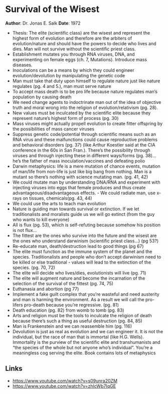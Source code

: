 # Survival of the Wisest

**Author**: Dr. Jonas E. Salk
**Date**: 1972

- Thesis: The elite (scientific class) are the wisest and represent the highest form of evolution and therefore are the arbiters of evolution/nature and should have the powers to decide who lives and dies.  Man will not survive without the scientific priest class.
- Establishment mutates you through RNA viruses, DNA, and experimenting on female eggs (ch. 7, Mutations).  Introduce mass diseases.
- Inoculations can be a means by which they could engineer evolution/devolution by manipulating the genetic code
- Man must take that duty upon himself to regulate nature just like nature regulates (pg. 4 and 5.), man must serve nature
- To accept mass death is to be pro life because nature regulates man’s population by causing death
- We need change agents to indoctrinate man out of the idea of objective truth and moral wrong into the religion of evolution/relativism (pg. 28).
- New values must be inculcated by the scientific elite because they represent nature’s highest form of process (pg. 30)
- Mass viruses might actually propell evolution to create fitter offspring by the possibilities of mass cancer viruses
- Suppress genetic code/potential through scientific means such as an RNA virus and these malfunctions could cause reproductive problems and behavioral disorders (pg. 37) (like Arthur Koestler said at the CIA conference in the 60s in San Fran.).  There’s the possibility through viruses and through injecting these in different ways/forms (pg. 38)... he’s the father of mass inoculation/vaccines and defeating polio
- Darwin metaphysics: life is a mere mutation of chance events, mutation of man/life from non-life is just like big bang from nothing.  Man is a mutant so there’s nothing with science mutating man. (pg. 41, 42)
- We could mutate man by understanding DNA/RNA and experiment with injecting viruses into eggs that female produces and thus create advantageous/disadvantageous effects.  - We could radiate man, use x-rays on tissues, chemicals(pg. 43, 44)
- We could use the arts to teach man evolution
- Nature is guiding man towards survival or extinction.  If we let traditionalists and moralists guide us we will go extinct (from the guy who wants to kill everyone)
- All is flux (pg. 53), which is self-refuting because somehow his position is not flux…
- The fittest are the ones who survive into the future and the wisest are the ones who understand darwinism (scientific priest class...) (pg 53?)
- Re-educate man, death/destruction lead to good things (pg 67)
- The elite must function as the immune system of the planet and the species.  Traditionalists and people who don’t accept darwinism need to be killed or else traditional - values will lead to the extinction of the species. (pg. 70, 72)
- The elite will decide who lives/dies, evolutionists will live (pg. 71)
- The elite will augment nature and become the incarnation of the selection of the survival of the fittest (pg. 74, 75)
- Euthanasia and abortion (pg 77)
- Implement a fake guilt complex that you’re wasteful and need austerity and man is harming the environment.  As a result we will call the pro-lifers pro-death because you’re regressive. (pg. 81)
- Death education (pg. 82) from womb to tomb (pg. 83)
- Arts and religion must be the tools to inculcate the religion of death because there’s such a thing as useful destruction (pg. 84, 85)
- Man is Frankenstein and we can reassemble him (pg. 116)
- Devolution is just as real as evolution and we can engineer it.  It is not the individual, but the race of man that is immortal (like H.G. Wells).  Immortality is the purview of the scientific elite and transhumanists and “the species of the whole but not anyone who’s individual”.  You’re a meaningless cog serving the elite.
Book contains lots of metaphysics

## Links

- <https://www.youtube.com/watch?v=s09unra20ZM>
- <https://www.youtube.com/watch?v=zhIcWb7IqGE>